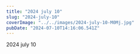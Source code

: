 ```yaml
---
title: "2024 july 10"
slug: "2024-july-10"
coverImage: "../../images/2024-july-10-M0Mj.jpg"
pubDate: "2024-07-10T14:16:06.541Z"
---
```


2024 july 10
